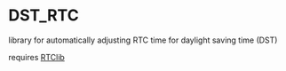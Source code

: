 # DST_RTC
library for automatically adjusting RTC time for daylight saving time (DST)

requires [RTClib](https://github.com/adafruit/RTClib/)